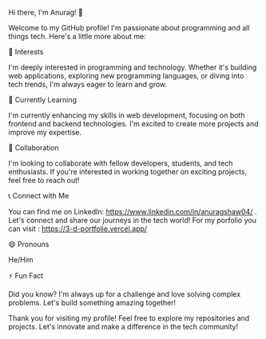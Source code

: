Hi there, I'm Anurag! 👋

Welcome to my GitHub profile! I'm passionate about programming and all things tech. Here's a little more about me:

👀 Interests

I'm deeply interested in programming and technology. Whether it's building web applications, exploring new programming languages, or diving into tech trends, I'm always eager to learn and grow.

🌱 Currently Learning

I'm currently enhancing my skills in web development, focusing on both frontend and backend technologies. I'm excited to create more projects and improve my expertise.

💎 Collaboration

I'm looking to collaborate with fellow developers, students, and tech enthusiasts. If you're interested in working together on exciting projects, feel free to reach out!

📞 Connect with Me

You can find me on LinkedIn: https://www.linkedin.com/in/anuragshaw04/ . Let's connect and share our journeys in the tech world!
For my porfolio you can visit : https://3-d-portfolie.vercel.app/

😄 Pronouns

He/Him

⚡ Fun Fact

Did you know? I'm always up for a challenge and love solving complex problems. Let's build something amazing together!

Thank you for visiting my profile! Feel free to explore my repositories and projects. Let's innovate and make a difference in the tech community!


